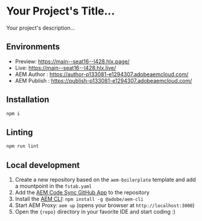 # Your Project's Title...
Your project's description...

## Environments
- Preview: https://main--seat16--l428.hlx.page/
- Live: https://main--seat16--l428.hlx.live/
- AEM Author : https://author-p133081-e1294307.adobeaemcloud.com/
- AEM Publish : https://publish-p133081-e1294307.adobeaemcloud.com/

## Installation

```sh
npm i
```

## Linting

```sh
npm run lint
```

## Local development

1. Create a new repository based on the `aem-boilerplate` template and add a mountpoint in the `fstab.yaml`
1. Add the [AEM Code Sync GitHub App](https://github.com/apps/aem-code-sync) to the repository
1. Install the [AEM CLI](https://github.com/adobe/helix-cli): `npm install -g @adobe/aem-cli`
1. Start AEM Proxy: `aem up` (opens your browser at `http://localhost:3000`)
1. Open the `{repo}` directory in your favorite IDE and start coding :)
